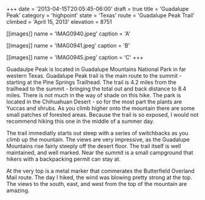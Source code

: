 +++
date = '2013-04-15T20:05:45-06:00'
draft = true
title = 'Guadalupe Peak'
category = 'highpoint'
state = 'Texas'
route = 'Guadalupe Peak Trail'
climbed = 'April 15, 2013'
elevation = 8751

[[images]]
name = 'IMAG0940.jpeg'
caption = 'A'

[[images]]
name = 'IMAG0941.jpeg'
caption = 'B'

[[images]]
name = 'IMAG0945.jpeg'
caption = 'C'
+++

Guadaulpe Peak is located in Guadalupe Mountains National Park in far western Texas.  Guadalupe Peak trail is the main route to the summit - starting at the Pine Springs Trailhead.  The trail is 4.2 miles from the trailhead to the summit - bringing the total out and back distance to 8.4 miles.  There is not much in the way of shade on this hike.  The park is located in the Chihuahuan Desert - so for the most part the plants are Yuccas and shrubs.  As you climb higher onto the mountain there are some small patches of forested areas.  Because the trail is so exposed, I would not recommend hiking this one in the middle of a summer day.

The trail immediatly starts out steep with a series of switchbacks as you climb up the mountain.  The views are very impressive, as the Guadalupe Mountains rise fairly steeply off the desert floor.  The trail itself is well maintained, and well marked.  Near the summit is a small campground that hikers with a backpacking permit can stay at.

At the very top is a metal marker that commerates the Butterfield Overland Mail  route.  The day I hiked, the wind was blowing pretty strong at the top.  The views to the south, east, and west from the top of the mountain are amazing.
